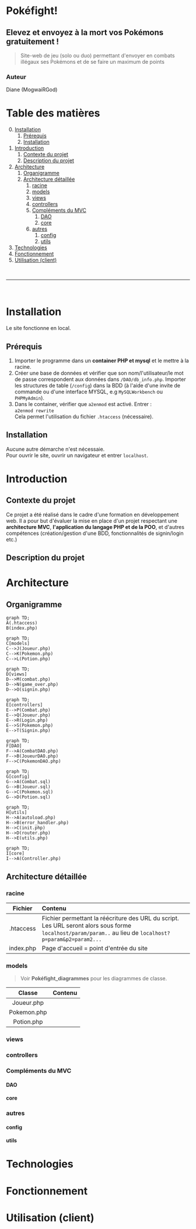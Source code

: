 Pokéfight!
===

Elevez et envoyez à la mort vos Pokémons gratuitement !
---
> Site-web de jeu (solo ou duo) permettant d'envoyer en combats illégaux ses Pokémons et de se faire un maximum de points

### Auteur
Diane (MogwaiRGod)

# Table des matières
0. [Installation](#installation)
    1. [Prérequis](#prérequis)
    2. [Installation](#installation)
1. [Introduction](#introduction)
    1. [Contexte du projet](#contexte)
    2. [Description du projet](#description)
2. [Architecture](#architecture)
    1. [Organigramme](#organigramme)
    2. [Architecture détaillée](#architecture)
        1. [racine](#racine)
        2. [models](#models)
        3. [views](#views)
        4. [controllers](#controllers)
        5. [Compléments du MVC](#compléments)
            1. [DAO](#DAO)
            2. [core](#core)
        6. [autres](#autres)
            1. [config](#config)
            2. [utils](#utils)
3. [Technologies](#technologies)
4. [Fonctionnement](#fonctionnement)
5. [Utilisation (client)](#utilisation)

<br><hr><br>

# Installation
Le site fonctionne en local.

## Prérequis
1. Importer le programme dans un **container PHP et mysql** et le mettre à la racine.
2. Créer une base de données et vérifier que son nom/l'utilisateur/le mot de passe correspondent aux données dans ``/DAO/db_info.php``. Importer les structures de table (``/config``) dans la BDD (à l'aide d'une invite de commande ou d'une interface MYSQL, e.g ``MySQLWorkbench`` ou ``PHPMyAdmin``).
3. Dans le container, vérifier que ``a2enmod`` est activé. Entrer : <br>
``a2enmod rewrite``<br>
Cela permet l'utilisation du fichier ``.htaccess`` (nécessaire).

## Installation
Aucune autre démarche n'est nécessaie.<br>
Pour ouvrir le site, ouvrir un navigateur et entrer ``localhost``.


# Introduction
## Contexte du projet
Ce projet a été réalisé dans le cadre d'une formation en développement web. Il a pour but d'évaluer la mise en place d'un projet respectant une **architecture MVC**, **l'application du langage PHP et de la POO**, et d'autres compétences (création/gestion d'une BDD, fonctionnalités de signin/login etc.)

## Description du projet


# Architecture

## Organigramme
```mermaid
graph TD;
A(.htaccess)
B(index.php)
```
```mermaid
graph TD;
C[models]
C-->J(Joueur.php) 
C-->K(Pokemon.php) 
C-->L(Potion.php)
```	
```mermaid
graph TD;
D[views]
D-->M(combat.php)
D-->N(game_over.php)
D-->O(signin.php)
```	
```mermaid
graph TD;
E[controllers]
E-->P(Combat.php)
E-->Q(Joueur.php)
E-->R(Login.php)
E-->S(Pokemon.php)
E-->T(Signin.php)
```	
```mermaid
graph TD;
F[DAO]
F-->A(CombatDAO.php)
F-->B(JoueurDAO.php)
F-->C(PokemonDAO.php)
```	
```mermaid
graph TD;
G[config]
G-->A(Combat.sql)
G-->B(Joueur.sql)
G-->C(Pokemon.sql)
G-->D(Potion.sql)
```	
```mermaid
graph TD;
H[utils]
H-->A(autoload.php)
H-->B(error_handler.php)
H-->C(init.php)
H-->D(router.php)
H-->E(utils.php)
```	
```mermaid
graph TD;
I[core]
I-->A(Controller.php)
```	

## Architecture détaillée

### racine
| Fichier | Contenu |
|:--:|:--|
| .htaccess | Fichier permettant la réécriture des URL du script. Les URL seront alors sous forme ``localhost/param/param..`` au lieu de ``localhost?p=param&p2=param2...``|
| index.php | Page d'accueil = point d'entrée du site |


### models
> Voir **Pokéfight_diagrammes** pour les diagrammes de classe.

| Classe | Contenu |
|:--:|:--|
| Joueur.php |  |
| Pokemon.php | |
| Potion.php | |

### views

### controllers

### Compléments du MVC
#### DAO
#### core

### autres
#### config
#### utils

# Technologies

# Fonctionnement

# Utilisation (client)
